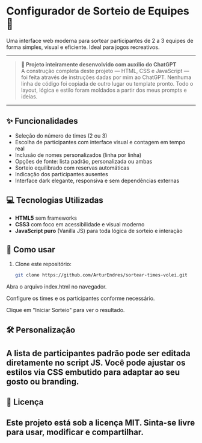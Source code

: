 # Configurador de Sorteio de Equipes 🏐

Uma interface web moderna para sortear participantes de 2 a 3 equipes de forma simples, visual e eficiente. Ideal para jogos recreativos.

---

> **🧠 Projeto inteiramente desenvolvido com auxílio do ChatGPT**  
> A construção completa deste projeto — HTML, CSS e JavaScript — foi feita através de instruções dadas por mim ao ChatGPT.
> Nenhuma linha de código foi copiada de outro lugar ou template pronto. Todo o layout, lógica e estilo foram moldados a partir dos meus prompts e ideias.

---

## ✨ Funcionalidades

- Seleção do número de times (2 ou 3)
- Escolha de participantes com interface visual e contagem em tempo real
- Inclusão de nomes personalizados (linha por linha)
- Opções de fonte: lista padrão, personalizada ou ambas
- Sorteio equilibrado com reservas automáticas
- Indicação dos participantes ausentes
- Interface dark elegante, responsiva e sem dependências externas

## 💻 Tecnologias Utilizadas

- **HTML5** sem frameworks
- **CSS3** com foco em acessibilidade e visual moderno
- **JavaScript puro** (Vanilla JS) para toda lógica de sorteio e interação

## 🔧 Como usar

1. Clone este repositório:
   ```bash
   git clone https://github.com/ArturEndres/sortear-times-volei.git
Abra o arquivo index.html no navegador.

Configure os times e os participantes conforme necessário.

Clique em "Iniciar Sorteio" para ver o resultado.

## 🛠 Personalização

A lista de participantes padrão pode ser editada diretamente no script JS.
Você pode ajustar os estilos via CSS embutido para adaptar ao seu gosto ou branding.
---

## 📄 Licença
Este projeto está sob a licença MIT. Sinta-se livre para usar, modificar e compartilhar.
---
